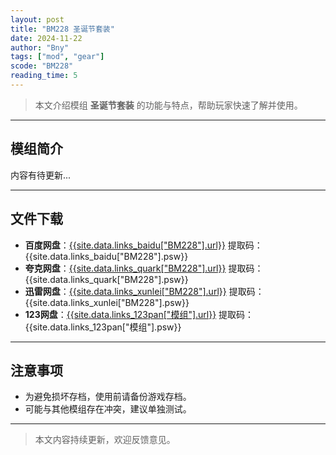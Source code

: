 ```yaml
---
layout: post
title: "BM228 圣诞节套装"
date: 2024-11-22
author: "Bny"
tags: ["mod", "gear"]
scode: "BM228"
reading_time: 5
---
```


> 本文介绍模组 **圣诞节套装** 的功能与特点，帮助玩家快速了解并使用。

---

## 模组简介

内容有待更新...

---

## 文件下载
- **百度网盘**：[{{site.data.links_baidu["BM228"].url}}]({{site.data.links_baidu["BM228"].url}}) 提取码：{{site.data.links_baidu["BM228"].psw}}
- **夸克网盘**：[{{site.data.links_quark["BM228"].url}}]({{site.data.links_quark["BM228"].url}}) 提取码：{{site.data.links_quark["BM228"].psw}}
- **迅雷网盘**：[{{site.data.links_xunlei["BM228"].url}}]({{site.data.links_xunlei["BM228"].url}}) 提取码：{{site.data.links_xunlei["BM228"].psw}}
- **123网盘**：[{{site.data.links_123pan["模组"].url}}]({{site.data.links_123pan["模组"].url}}) 提取码：{{site.data.links_123pan["模组"].psw}}

---

## 注意事项
- 为避免损坏存档，使用前请备份游戏存档。
- 可能与其他模组存在冲突，建议单独测试。

---

> 本文内容持续更新，欢迎反馈意见。
